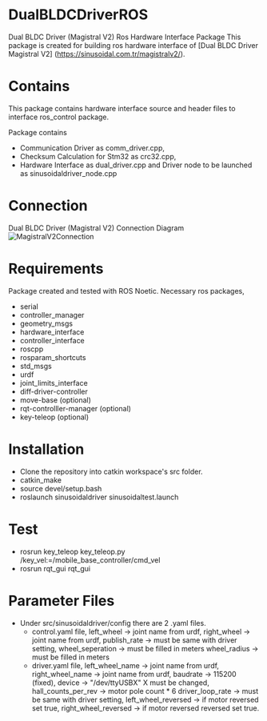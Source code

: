 # DualBLDCDriverROS
Dual BLDC Driver (Magistral V2) Ros Hardware Interface Package
This package is created for building ros hardware interface of [Dual BLDC Driver Magistral V2] (https://sinusoidal.com.tr/magistralv2/).

# Contains
This package contains hardware interface source and header files to interface ros_control package.

Package contains 
- Communication Driver as comm_driver.cpp, 
- Checksum Calculation for Stm32 as crc32.cpp, 
- Hardware Interface as dual_driver.cpp and Driver node to be launched as sinusoidaldriver_node.cpp

# Connection
Dual BLDC Driver (Magistral V2)  Connection Diagram ![MagistralV2Connection](https://cloud.sinusoidal.com.tr/f/db977981733e418a8f1d/?dl=1)

# Requirements
Package created and tested with ROS Noetic.
Necessary ros packages,
* serial
* controller_manager
* geometry_msgs
* hardware_interface
* controller_interface
* roscpp
* rosparam_shortcuts
* std_msgs
* urdf
* joint_limits_interface
* diff-driver-controller
* move-base (optional)
* rqt-controlller-manager (optional)
* key-teleop (optional)


# Installation
* Clone the repository into catkin workspace's src folder.
* catkin_make
* source devel/setup.bash
* roslaunch sinusoidaldriver sinusoidaltest.launch

# Test 
* rosrun key_teleop key_teleop.py /key_vel:=/mobile_base_controller/cmd_vel
* rosrun rqt_gui rqt_gui

# Parameter Files
* Under src/sinusoidaldriver/config there are 2 .yaml files.
    - control.yaml file,
      left_wheel -> joint name from urdf,
      right_wheel -> joint name from urdf,
      publish_rate -> must be same with driver setting,
      wheel_seperation -> must be filled in meters
      wheel_radius -> must be filled in meters
    - driver.yaml file,
      left_wheel_name -> joint name from urdf,
      right_wheel_name -> joint name from urdf,
      baudrate -> 115200 (fixed),
      device -> "/dev/ttyUSBX" X must be changed,
      hall_counts_per_rev -> motor pole count * 6
      driver_loop_rate -> must be same with driver setting,
      left_wheel_reversed -> if motor reversed set true,
      right_wheel_reversed -> if motor reversed reversed set true.
      
      



